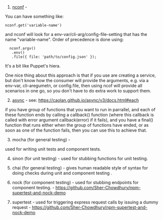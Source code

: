 1. [nconf](https://www.npmjs.com/package/nconf) - 

You can have something like:

```
nconf.get('variable-name')
```

and nconf will look for a env-var/cli-arg/config-file-setting that has the name "variable-name". Order of precedence is done using:

```
  nconf.argv()
   .env()
   .file({ file: 'path/to/config.json' });
```

It's a bit like Puppet's hiera. 

One nice thing about this approach is that if you use are creating a service, but don't know how the consumer will provide the arguments, 
e.g. via a env-var, cli-aregumetn, or config.file, then using ncof will provide all scenarios in one go, so you don't have to do extra work to support them. 


2. [async](https://www.npmjs.com/package/async) - see: https://caolan.github.io/async/v3/docs.html#each

if you have group of functions that you want to run in parrallel, and each of these function ends by calling a callback() function (where this callback is called with error argument callback(error) if it fails), and you have a final() function that runs 
either when the group of functions have ended, or as soon as one of the function fails, then you can use this to achieve that. 




3. mocha (for general testing) - 

used for writing unit tests and component tests. 

4. sinon (for unit testing) - used for stubbing functions for unit testing. 

5. chai (for general testing) - gives human readable style of syntax for doing checks during unit and component testing .

6. nock (for component testing) - used for stubbing endpoints for component testing. - https://github.com/Sher-Chowdhury/npm-supertest-and-nock-demo

7. supertest - used for triggering express request calls by issuing a dummy request -  https://github.com/Sher-Chowdhury/npm-supertest-and-nock-demo
 

